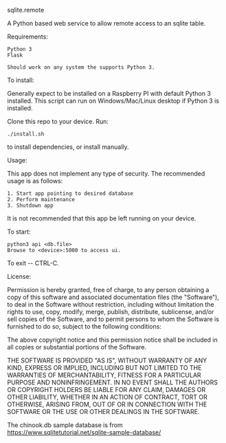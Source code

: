 sqlite.remote

A Python based web service to allow remote access to an sqlite table.

Requirements: 

    Python 3
    Flask
    
    Should work on any system the supports Python 3. 
    

To install:

Generally expect to be installed on a Raspberry PI with default Python 3 installed. 
This script can run on Windows/Mac/Linux desktop if Python 3 is installed.  

Clone this repo to your device. Run: 
    
    ./install.sh 

to install dependencies, or install manually. 

Usage:

This app does not implement any type of security. 
The recommended usage is as follows:
    
    1. Start app pointing to desired database
    2. Perform maintenance
    3. Shutdown app
    
It is not recommended that this app be left running on your device. 

 To start:
  
    python3 api <db.file> 
    Browse to <device>:5000 to access ui. 

To exit -- CTRL-C. 


License:

Permission is hereby granted, free of charge, to any person obtaining a copy of this software and associated documentation files (the "Software"), to deal in the Software without restriction, including without limitation the rights to use, copy, modify, merge, publish, distribute, sublicense, and/or sell copies of the Software, and to permit persons to whom the Software is furnished to do so, subject to the following conditions:

The above copyright notice and this permission notice shall be included in all copies or substantial portions of the Software.

THE SOFTWARE IS PROVIDED "AS IS", WITHOUT WARRANTY OF ANY KIND, EXPRESS OR IMPLIED, INCLUDING BUT NOT LIMITED TO THE WARRANTIES OF MERCHANTABILITY, FITNESS FOR A PARTICULAR PURPOSE AND NONINFRINGEMENT. IN NO EVENT SHALL THE AUTHORS OR COPYRIGHT HOLDERS BE LIABLE FOR ANY CLAIM, DAMAGES OR OTHER LIABILITY, WHETHER IN AN ACTION OF CONTRACT, TORT OR OTHERWISE, ARISING FROM, OUT OF OR IN CONNECTION WITH THE SOFTWARE OR THE USE OR OTHER DEALINGS IN THE SOFTWARE.


The chinook.db sample database is from https://www.sqlitetutorial.net/sqlite-sample-database/
